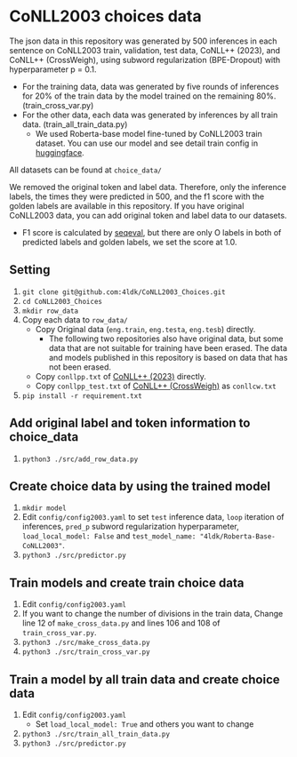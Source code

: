 # CoNLL2003 choices data

The json data in this repository was generated by 500 inferences in each sentence on CoNLL2003 train, validation, test data, CoNLL++ (2023), and CoNLL++ (CrossWeigh), using subword regularization (BPE-Dropout) with hyperparameter p = 0.1.
- For the training data, data was generated by five rounds of inferences for 20% of the train data by the model trained on the remaining 80%. (train_cross_var.py)
- For the other data, each data was generated by inferences by all train data. (train_all_train_data.py)
  - We used Roberta-base model fine-tuned by CoNLL2003 train dataset. You can use our model and see detail train config in [huggingface](https://huggingface.co/4ldk/Roberta-Base-CoNLL2003/blob/main/README.md).

All datasets can be found at `choice_data/`

We removed the original token and label data. Therefore, only the inference labels, the times they were predicted in 500, and the f1 score with the golden labels are available in this repository. If you have original CoNLL2003 data, you can add original token and label data to our datasets.
- F1 score is calculated by [seqeval](https://github.com/chakki-works/seqeval), but there are only O labels in both of predicted labels and golden labels, we set the score at 1.0.

## Setting
1. `git clone git@github.com:4ldk/CoNLL2003_Choices.git`
2. `cd CoNLL2003_Choices`
3. `mkdir row_data`
4. Copy each data to `row_data/`
    - Copy Original data (`eng.train`, `eng.testa`, `eng.tesb`) directly.
        - The following two repositories also have original data, but some data that are not suitable for training have been erased. The data and models published in this repository is based on data that has not been erased.
    - Copy `conllpp.txt` of [CoNLL++ (2023)](https://github.com/ShuhengL/acl2023_conllpp) directly.
    - Copy `conllpp_test.txt` of [CoNLL++ (CrossWeigh)](https://github.com/ZihanWangKi/CrossWeigh) as `conllcw.txt`
5. `pip install -r requirement.txt`

## Add original label and token information to choice_data
1. `python3 ./src/add_row_data.py`

## Create choice data by using the trained model
1. `mkdir model`
2. Edit `config/config2003.yaml` to set `test` inference data, `loop` iteration of inferences, `pred_p` subword regularization hyperparameter, `load_local_model: False` and `test_model_name: "4ldk/Roberta-Base-CoNLL2003"`.
3. `python3 ./src/predictor.py`

## Train models and create train choice data
1. Edit `config/config2003.yaml`
2. If you want to change the number of divisions in the train data, Change line 12 of `make_cross_data.py` and lines 106 and 108 of `train_cross_var.py`.
3. `python3 ./src/make_cross_data.py`
4. `python3 ./src/train_cross_var.py`

## Train a model by all train data and create choice data
1. Edit `config/config2003.yaml`
    - Set `load_local_model: True` and others you want to change
2. `python3 ./src/train_all_train_data.py`
3. `python3 ./src/predictor.py`

